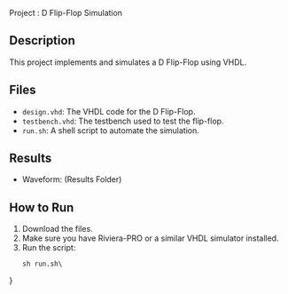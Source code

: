 Project : D Flip-Flop Simulation

## Description
This project implements and simulates a D Flip-Flop using VHDL.

## Files
- `design.vhd`: The VHDL code for the D Flip-Flop.
- `testbench.vhd`: The testbench used to test the flip-flop.
- `run.sh`: A shell script to automate the simulation.

## Results
- Waveform: (Results Folder)

## How to Run
1. Download the files.
2. Make sure you have Riviera-PRO or a similar VHDL simulator installed.
3. Run the script:
   ```bash\
   sh run.sh\
}

